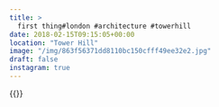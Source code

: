 ```yaml
---
title: >
  first thing#london #architecture #towerhill
date: 2018-02-15T09:15:05+00:00
location: "Tower Hill"
image: "/img/863f56371dd8110bc150cfff49ee32e2.jpg"
draft: false
instagram: true
---
```


{{<photo src="/img/863f56371dd8110bc150cfff49ee32e2.jpg">}}
